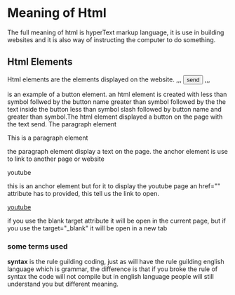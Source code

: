 # Meaning of Html
The full meaning of html is hyperText markup language, it is use in building websites and it is also way of instructing the computer to do something.

## Html Elements
Html elements are the elements displayed on the website.
  ,,,
  <button>send</button>
  ,,,

  

is an example of a button element.
an html element is created with  less than symbol follwed by the button name greater than symbol  followed by the
the text inside the button less than symbol slash  followed by button name and greater than symbol.The html element displayed a button on the page with the text send.
The paragraph element 

  <p>This is a paragraph element<p>

the paragraph element display a text on the page.
the anchor element is use to link to another page or website

  <a>youtube</a>

 this is an anchor element but for it to display the youtube page an href="" attribute has to provided, this tell us the link to open.

  <a href="www.youtube.com" target="_blank">youtube</a> 

if you use the blank target attribute it will be open in the current page, but if you use the target="_blank" it will be open in a new tab

### some terms used

**syntax** is the rule guilding coding, just as will have the rule guilding english language which is grammar, the difference is that if you broke the rule of syntax the code will not compile but in english language people will still understand you but different meaning.